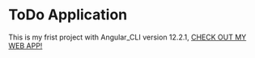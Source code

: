 # ToDo Application

This is my frist project with Angular_CLI version 12.2.1, [CHECK OUT MY WEB APP!](https://cassianodess.github.io/Todo_Application/)
